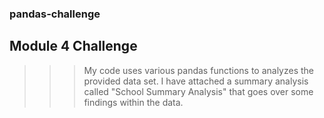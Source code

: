 ### pandas-challenge
## Module 4 Challenge
>>> My code uses various pandas functions to analyzes the provided data set. I have attached a summary analysis called "School Summary Analysis" that goes over some findings within the data. 
